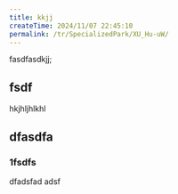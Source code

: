 ```yaml
---
title: kkjj
createTime: 2024/11/07 22:45:10
permalink: /tr/SpecializedPark/XU_Hu-uW/
---
```


fasdfasdkjj;


## fsdf 


hkjhljhlkhl


## dfasdfa 

### 1fsdfs

dfadsfad adsf